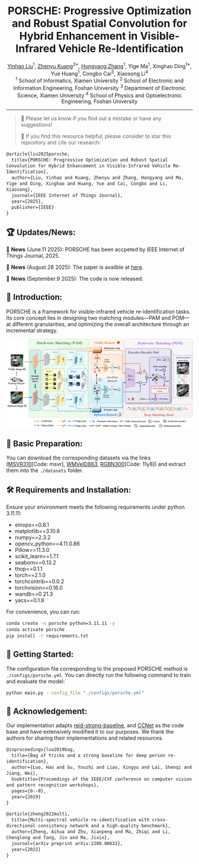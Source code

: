 <div align="center">
  <h1><b>PORSCHE: Progressive Optimization and Robust Spatial Convolution for Hybrid Enhancement in Visible-Infrared Vehicle Re-Identification </b></h1>
</div>

<div align="center">
  <a href="https://github.com/HowardLiu28">Yinhao Liu</a><sup>1</sup>, <a href="https://github.com/KZYYYY">Zhenyu Kuang</a><sup>2*</sup>, <a href="https://github.com/HRT00">Hongyang Zhang</a><sup>1</sup>, Yige Ma<sup>1</sup>, Xinghao Ding<sup>1*</sup>, Yue Huang<sup>1</sup>, Congbo Cai<sup>3</sup>, Xiaosong Li<sup>4</sup>
</div>

<div align="center">
  <sup>1</sup> School of Informatics, Xiamen University         <sup>2</sup> School of Electronic and Information Engineering, Foshan University     <sup>3</sup> Department of Electronic Science, Xiamen University      <sup>4</sup> School of Physics and Optoelectronic Engineering, Foshan University
</div>

---
>
> 🙋 Please let us know if you find out a mistake or have any suggestions!
> 
> 🙏 If you find this resource helpful, please consider to star this repository and cite our research:

```
@article{liu2025porsche,
  title={PORSCHE: Progressive Optimization and Robust Spatial Convolution for Hybrid Enhancement in Visible-Infrared Vehicle Re-Identification},
  author={Liu, Yinhao and Kuang, Zhenyu and Zhang, Hongyang and Ma, Yige and Ding, Xinghao and Huang, Yue and Cai, Congbo and Li, Xiaosong},
  journal={IEEE Internet of Things Journal},
  year={2025},
  publisher={IEEE}
}
```

## 🏆 Updates/News:

🚩 **News** (June.11 2025): PORSCHE has been accpeted by IEEE Internet of Things Journal, 2025.

🚩 **News** (August.28 2025): The paper is availble at <a href="https://ieeexplore.ieee.org/abstract/document/11030758">here</a>.

🚩 **News** (September.9 2025): The code is now released.

## 📰 Introduction:

PORSCHE is a framework for visible-infrared vehicle re-identification tasks. Its core concept lies in designing two matching modules—PAM and POM—at different granularities, and optimizing the overall architecture through an incremental strategy.
<p align="center">
<img src="fig_main_model.png" alt="" align=center />
</p>

## 🤗 Basic Preparation:

You can download the corresponding datasets via the links (<a href="https://pan.baidu.com/s/167TY9fCz5ZjtDdsOIovX1w?pwd=msvr">MSVR310</a>[Code: msvr], <a href="https://drive.google.com/file/d/186Ep0YgHY0a8BQ1Z59HP1D2-kZazbH02/view?usp=drive_link">WMVeID863</a>, <a href="https://pan.baidu.com/s/1uiKcqiqdhd13nLSW8TUASg">RGBN300</a>[Code: 11y8]) and extract them into the `./datasets` folder.

## 🛠️ Requirements and Installation:

Ensure your environment meets the following requirements under python 3.11.11:

- einops==0.8.1
- matplotlib==3.10.6
- numpy==2.3.2
- opencv_python==4.11.0.86
- Pillow==11.3.0
- scikit_learn==1.7.1
- seaborn==0.13.2
- thop==0.1.1
- torch==2.1.0
- torchcontrib==0.0.2
- torchvision==0.16.0
- wandb==0.21.3
- yacs==0.1.8


For convenience, you can run:
```bash
conda create -n porsche python=3.11.11 -y
conda activate porsche
pip install -r requirements.txt
```

## 🚀 Getting Started:

The configuration file corresponding to the proposed PORSCHE method is `./configs/porsche.yml`. You can directly run the following command to train and evaluate the model:
```bash
python main.py --config_file "./configs/porsche.yml"
```

## 🌟 Acknowledgement:
Our implementation adapts [reid-strong-baseline](https://github.com/michuanhaohao/reid-strong-baseline/tree/master), and [CCNet](https://github.com/superlollipop123/Cross-directional-Center-Network-and-MSVR310) as the code base and have extensively modified it to our purposes. We thank the authors for sharing their implementations and related resources.

```
@inproceedings{luo2019bag,
  title={Bag of tricks and a strong baseline for deep person re-identification},
  author={Luo, Hao and Gu, Youzhi and Liao, Xingyu and Lai, Shenqi and Jiang, Wei},
  booktitle={Proceedings of the IEEE/CVF conference on computer vision and pattern recognition workshops},
  pages={0--0},
  year={2019}
}
```
```
@article{zheng2022multi,
  title={Multi-spectral vehicle re-identification with cross-directional consistency network and a high-quality benchmark},
  author={Zheng, Aihua and Zhu, Xianpeng and Ma, Zhiqi and Li, Chenglong and Tang, Jin and Ma, Jixin},
  journal={arXiv preprint arXiv:2208.00632},
  year={2022}
}
```
